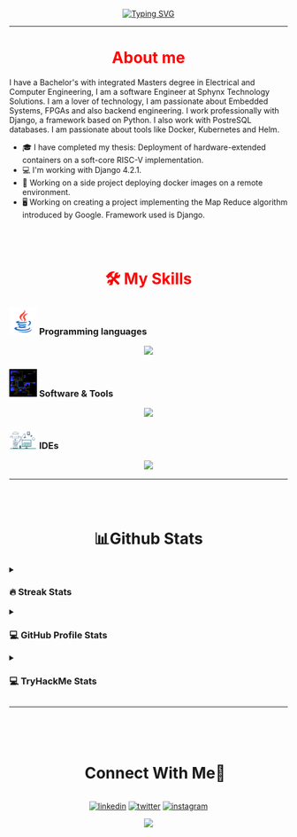 <p align="center">
  <a href="#"><img src="https://readme-typing-svg.herokuapp.com?font=Fira+Code&duration=3000&pause=1000&center=true&vCenter=true&multiline=true&width=435&height=72&lines=Hi+There!;I+am+Konstantinos+Amplianitis" alt="Typing SVG" /></a>
  <hr/>
</p>

<p align="center">
 <h1 align="center", style="color:red;">About me</h1>
</p>

I have a Bachelor's with integrated Masters degree in Electrical and Computer Engineering, I am a software Engineer at Sphynx Technology Solutions. I am a lover of technology, I am passionate about Embedded Systems, FPGAs and also backend engineering. I work professionally with Django, a framework based on Python. I also work with PostreSQL databases. I am passionate about tools like Docker, Kubernetes and Helm.

- :mortar_board: I have completed my thesis: Deployment of hardware-extended containers on a  soft-core RISC-V implementation.
- :computer: I'm working with Django 4.2.1.
- :wrench: Working on a side project deploying docker images on a remote environment.
- 🖥️ Working on creating a project implementing the Map Reduce algorithm introduced by Google. Framework used is Django.

<br>
<br>
<p align="center">
 <h1 align="center", style="color:red;">🛠️ My Skills</h1>
</p>

### <picture> <img src = "https://github.com/kamplianitis/kamplianitis/blob/main/Images/Programming_Languages.gif?raw=true" width = 50px>  </picture> Programming languages
<p align="center">
  <a href="https://skillicons.dev">
    <img src="https://skillicons.dev/icons?i=c,py,java,rust" />
  </a>
</p>

 ### <picture> <img src = "https://github.com/kamplianitis/kamplianitis/blob/main/Images/software_tools.gif?raw=true" width = 50px>  </picture> Software & Tools
<p align="center">
  <a href="https://skillicons.dev">
    <img src="https://skillicons.dev/icons?i=git,github,gitlab,md,stackoverflow,latex,django,docker,mysql,postman" />
  </a>
</p>

### <picture> <img src = "https://github.com/kamplianitis/kamplianitis/blob/main/Images/IDes.gif?raw=true" width = 50px>  </picture> IDEs
<p align="center">
  <a href="https://skillicons.dev">
    <img src="https://skillicons.dev/icons?i=vscode,idea,eclipse" />
  </a>
</p>

<hr/>

<br>
<br>
<p align="center">
  <h1 align="center">📊Github Stats</h1> 
</p>

<details><summary><h3> 🔥 Streak Stats</h3></summary>
<p align="center"><img src="https://github-readme-streak-stats.herokuapp.com/?user=kamplianitis&theme=tokyonight_duo" alt="kamplianitis" /></p>
</details>

<details><summary><h3>💻 GitHub Profile Stats</h3></summary>
<p align="center">
    <a href="https://github.com/anuraghazra/github-readme-stats">
	  <img alt="Konstantinos's Github Stats" src="https://github-readme-stats.vercel.app/api?username=kamplianitis&show_icons=true&count_private=true&locale=en&theme=tokyonight&layout=compact" height="230px"/></a>
	  <img src="https://github-readme-stats.vercel.app/api/top-langs?username=kamplianitis&langs_count=10&show_icons=true&locale=en&theme=tokyonight" alt="kamplianitis" height="230px"/>
</details>


<details><summary><h3>💻 TryHackMe Stats</h3></summary>
<p align="center">
	<img src="https://tryhackme-badges.s3.amazonaws.com/kostasamplia.png" alt="TryHackMe">
</p>
</details>

<hr/>

<br>
<br>
<div id="user-content-toc">
  <ul align="center">
    <summary><h1 style="display: inline-block">Connect With Me🤝</h1></summary>
  </ul>
</div>

<!--icons and links-->
<p align="center">
<a href="https://www.linkedin.com/in/konstantinos-amplianitis-487664277/" target="blank"><img align="center" src="https://user-images.githubusercontent.com/88904952/234979284-68c11d7f-1acc-4f0c-ac78-044e1037d7b0.png" alt="linkedin" height="50" width="50" /></a>
<a href="https://twitter.com/kostasamplia99" target="blank"><img align="center" src="https://user-images.githubusercontent.com/88904952/234980676-61bfb021-ecc8-48f7-88e6-34c1b06c4a58.png" alt="twitter" height="50" width="50" /></a> 
<a href="https://www.instagram.com/kostas_amplia/" target="blank"><img align="center" src="https://user-images.githubusercontent.com/88904952/234981169-2dd1e58f-4b7e-468c-8213-034ba62156c3.png" alt="instagram" height="50" width="50" /></a>
</p>

<!--profile visit count-->
<div align="center">
  
[![](https://visitcount.itsvg.in/api?id=kamplianitis&label=Profile%20Views&icon=0&pretty=false)](https://visitcount.itsvg.in)
  
</div>
